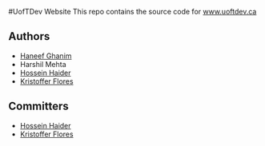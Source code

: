 #UofTDev Website
This repo contains the source code for www.uoftdev.ca

## Authors
* [Haneef Ghanim](https://github.com/haneefghanim)
* Harshil Mehta
* [Hossein Haider](https://github.com/hhaider)
* [Kristoffer Flores](https://github.com/kflores772)

## Committers
* [Hossein Haider](https://github.com/hhaider)
* [Kristoffer Flores](https://github.com/kflores772)

